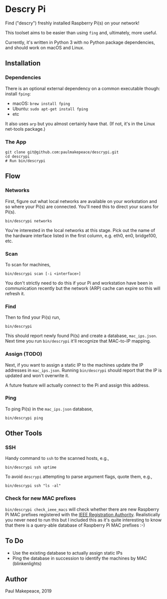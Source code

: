 # Descry Pi

Find ("descry") freshly installed Raspberry Pi(s) on your network!

This toolset aims to be easier than using `fing` and, ultimately, more useful.

Currently, it's written in Python 3 with no Python package dependencies, and should work on macOS and Linux.

## Installation

### Dependencies

There is an optional external dependency on a common executable though: install `fping`:

* macOS: `brew install fping`
* Ubuntu: `sudo apt-get install fping`
* etc

It also uses `arp` but you almost certainly have that. (If not, it's in the Linux net-tools package.)

### The App

```shell
git clone git@github.com:paulmakepeace/descrypi.git
cd descrypi
# Run bin/descrypi
```

## Flow

### Networks

First, figure out what local networks are available on your workstation and so where your Pi(s) are connected. You'll need this to direct your scans for Pi(s).

```shell
bin/descrypi networks
```

You're interested in the local networks at this stage. Pick out the name of the hardware interface listed in the first column, e.g. eth0, en0, bridge100, etc.

### Scan

To scan for machines,

```shell
bin/descrypi scan [-i <interface>]
```

You don't strictly need to do this if your Pi and workstation have been in communication recently but the network (ARP) cache can expire so this will refresh it.

### Find

Then to find your Pi(s) run,

 ```shell
bin/descrypi
 ````

This should report newly found Pi(s) and create a database, `mac_ips.json`. Next time you run `bin/descrypi` it'll recognize that MAC-to-IP mapping.

### Assign (TODO)

Next, if you want to assign a static IP to the machines update the IP addresses in `mac_ips.json`. Running `bin/descrypi` should report that the IP is updated and won't overwrite it.

A future feature will actually connect to the Pi and assign this address.

### Ping

To ping Pi(s) in the `mac_ips.json` database,

```shell
bin/descrypi ping
```

## Other Tools

### SSH

Handy command to `ssh` to the scanned hosts, e.g.,

```shell
bin/descrypi ssh uptime
```

To avoid `descrypi` attempting to parse argument flags, quote them, e.g.,

```shell
bin/descrypi ssh "ls -al"
```

### Check for new MAC prefixes

`bin/descrypi check_ieee_macs` will check whether there are new Raspberry Pi MAC prefixes registered with the [IEEE Registration Authority](https://regauth.standards.ieee.org/standards-ra-web/pub/view.html#registries). Realistically you never need to run this but I included this as it's quite interesting to know that there is a query-able database of Raspberry Pi MAC prefixes :-)

## To Do

* Use the existing database to actually assign static IPs
* Ping the database in succession to identify the machines by MAC (blinkenlights)

## Author

Paul Makepeace, 2019

